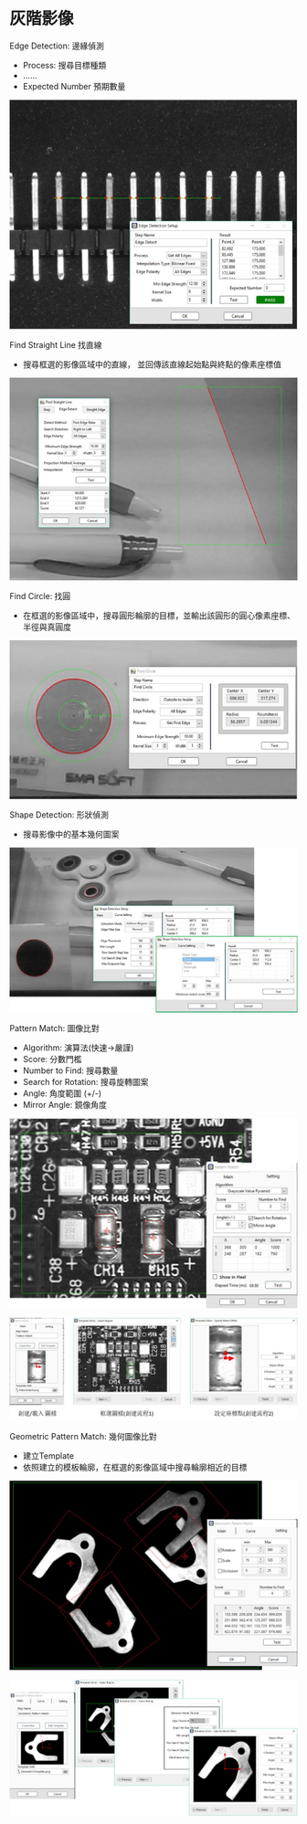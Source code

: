 # 灰階影像

Edge Detection: 邊緣偵測

* Process: 搜尋目標種類 
* ……
* Expected Number 預期數量

![](../../../.gitbook/assets/tu-pian-16.jpg)

Find Straight Line 找直線

* 搜尋框選的影像區域中的直線， 並回傳該直線起始點與終點的像素座標值

![](../../../.gitbook/assets/tu-pian-24.jpg)

Find Circle: 找圓

* 在框選的影像區域中，搜尋圓形輪廓的目標，並輸出該圓形的圓心像素座標、半徑與真圓度

![](../../../.gitbook/assets/tu-pian-17.jpg)

Shape Detection: 形狀偵測

* 搜尋影像中的基本幾何圖案

![](../../../.gitbook/assets/tu-pian-18.png)

Pattern Match: 圖像比對

* Algorithm: 演算法\(快速→嚴謹\)
* Score: 分數門檻 
* Number to Find: 搜尋數量
* Search for Rotation: 搜尋旋轉圖案 
* Angle: 角度範圍 \(+/-\) 
* Mirror Angle: 鏡像角度

![](../../../.gitbook/assets/tu-pian-19.png)

![](../../../.gitbook/assets/tu-pian-20.png)

Geometric Pattern Match: 幾何圖像比對

* 建立Template
* 依照建立的模板輪廓，在框選的影像區域中搜尋輪廓相近的目標

![](../../../.gitbook/assets/tu-pian-21.png)

![](../../../.gitbook/assets/tu-pian-22.png)

